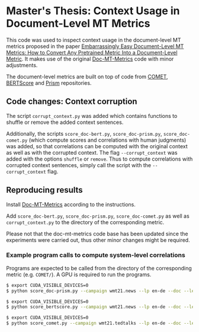 # Master's Thesis: Context Usage in Document-Level MT Metrics

This code was used to inspect context usage in the document-level MT metrics proposed in the paper
[Embarrassingly Easy Document-Level MT Metrics: How to Convert Any Pretrained Metric Into a Document-Level Metric](https://statmt.org/wmt22/pdf/2022.wmt-1.6.pdf). It makes use of the original [Doc-MT-Metrics](https://github.com/amazon-science/doc-mt-metrics) code with minor adjustments.

The document-level metrics are built on top of code from [COMET](https://github.com/Unbabel/COMET), [BERTScore](https://github.com/Tiiiger/bert_score) and [Prism](https://github.com/thompsonb/prism) 
repositories.

## Code changes: Context corruption
The script `corrupt_context.py` was added which contains functions to shuffle or remove the added context sentences.

Additionally, the scripts ```score_doc-bert.py```, ```score_doc-prism.py```, ```score_doc-comet.py``` (which compute scores and correlations with human judgments) was added, so that correlations can be computed with the original context as well as with the corrupted context. The flag `--corrupt_context` was added with the options `shuffle` or `remove`. Thus to compute correlations with corrupted context sentences, simply call the script with the `--corrupt_context` flag.

## Reproducing results

Install [Doc-MT-Metrics](https://github.com/amazon-science/doc-mt-metrics) according to the instructions.

Add ```score_doc-bert.py```, ```score_doc-prism.py```, ```score_doc-comet.py``` as well as ```corrupt_context.py``` to the directory of the corresponding metric.

Please not that the doc-mt-metrics code base has been updated since the experiments were carried out, thus other minor changes might be required. 


### Example program calls to compute system-level correlations

Programs are expected to be called from the directory of the corresponding metric (e.g. ```COMET/```).
A GPU is required to run the programs.

```bash
$ export CUDA_VISIBLE_DEVICES=0
$ python score_doc-prism.py --campaign wmt21.news --lp en-de --doc --level sys --corrupt_context shuffle
```

```bash
$ export CUDA_VISIBLE_DEVICES=0
$ python score_bertscore.py --campaign wmt21.news --lp en-de --doc --level sys --corrupt_context remove
```

```bash
$ export CUDA_VISIBLE_DEVICES=0
$ python score_comet.py --campaign wmt21.tedtalks --lp en-de --doc --level sys --corrupt_context remove
```